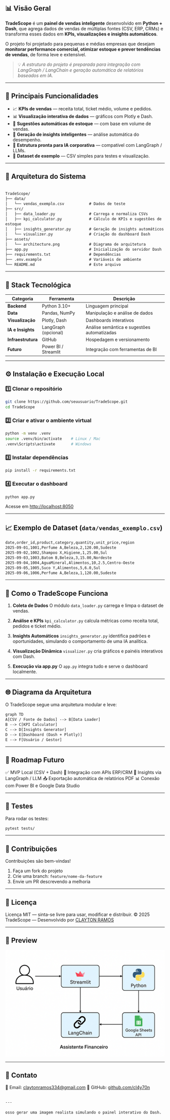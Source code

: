 ## 📊 Visão Geral

**TradeScope** é um **painel de vendas inteligente** desenvolvido em **Python + Dash**, que agrega dados de vendas de múltiplas fontes (CSV, ERP, CRMs) e transforma esses dados em **KPIs, visualizações e insights automáticos**.  

O projeto foi projetado para pequenas e médias empresas que desejam **monitorar performance comercial, otimizar estoque e prever tendências de vendas**, de forma leve e extensível.  

> 💡 *A estrutura do projeto é preparada para integração com LangGraph / LangChain e geração automática de relatórios baseados em IA.*

---

## 🚀 Principais Funcionalidades

- 📈 **KPIs de vendas** — receita total, ticket médio, volume e pedidos.  
- 📊 **Visualização interativa de dados** — gráficos com Plotly e Dash.  
- 🧮 **Sugestões automáticas de estoque** — com base em volume de vendas.  
- 💬 **Geração de insights inteligentes** — análise automática do desempenho.  
- 🔗 **Estrutura pronta para IA corporativa** — compatível com LangGraph / LLMs.  
- 💾 **Dataset de exemplo** — CSV simples para testes e visualização.  

---

## 🧱 Arquitetura do Sistema

```

TradeScope/
├── data/
│   └── vendas_exemplo.csv           # Dados de teste
├── src/
│   ├── data_loader.py               # Carrega e normaliza CSVs
│   ├── kpi_calculator.py            # Cálculo de KPIs e sugestões de estoque
│   ├── insights_generator.py        # Geração de insights automáticos
│   └── visualizer.py                # Criação do dashboard Dash
├── assets/
│   └── architecture.png             # Diagrama de arquitetura
├── app.py                           # Inicialização do servidor Dash
├── requirements.txt                 # Dependências
├── .env.example                     # Variáveis de ambiente
└── README.md                        # Este arquivo

````

---

## 🧩 Stack Tecnológica

| Categoria | Ferramenta | Descrição |
|------------|------------|-----------|
| **Backend** | Python 3.10+ | Linguagem principal |
| **Data** | Pandas, NumPy | Manipulação e análise de dados |
| **Visualização** | Plotly, Dash | Dashboards interativos |
| **IA e Insights** | LangGraph (opcional) | Análise semântica e sugestões automatizadas |
| **Infraestrutura** | GitHub | Hospedagem e versionamento |
| **Futuro** | Power BI / Streamlit | Integração com ferramentas de BI |

---

## ⚙️ Instalação e Execução Local

### 1️⃣ Clonar o repositório
```bash
git clone https://github.com/seuusuario/TradeScope.git
cd TradeScope
````

### 2️⃣ Criar e ativar o ambiente virtual

```bash
python -m venv .venv
source .venv/bin/activate    # Linux / Mac
.venv\Scripts\activate       # Windows
```

### 3️⃣ Instalar dependências

```bash
pip install -r requirements.txt
```

### 4️⃣ Executar o dashboard

```bash
python app.py
```

Acesse em [http://localhost:8050](http://localhost:8050)

---

## 📈 Exemplo de Dataset (`data/vendas_exemplo.csv`)

```csv
date,order_id,product,category,quantity,unit_price,region
2025-09-01,1001,Perfume A,Beleza,2,120.00,Sudeste
2025-09-02,1002,Shampoo X,Higiene,1,25.00,Sul
2025-09-03,1003,Batom B,Beleza,3,15.00,Nordeste
2025-09-04,1004,AguaMineral,Alimentos,10,2.5,Centro-Oeste
2025-09-05,1005,Suco Y,Alimentos,5,6.0,Sul
2025-09-06,1006,Perfume A,Beleza,1,120.00,Sudeste
```

---

## 🔮 Como o TradeScope Funciona

1. **Coleta de Dados**
   O módulo `data_loader.py` carrega e limpa o dataset de vendas.

2. **Análise e KPIs**
   `kpi_calculator.py` calcula métricas como receita total, pedidos e ticket médio.

3. **Insights Automáticos**
   `insights_generator.py` identifica padrões e oportunidades, simulando o comportamento de uma IA analítica.

4. **Visualização Dinâmica**
   `visualizer.py` cria gráficos e painéis interativos com Dash.

5. **Execução via app.py**
   O `app.py` integra tudo e serve o dashboard localmente.

---

## 🌐 Diagrama da Arquitetura

O TradeScope segue uma arquitetura modular e leve:

```mermaid
graph TD
A[CSV / Fonte de Dados] --> B[Data Loader]
B --> C[KPI Calculator]
C --> D[Insights Generator]
D --> E[Dashboard (Dash + Plotly)]
E --> F[Usuário / Gestor]
```

---

## 🧭 Roadmap Futuro

✅ MVP Local (CSV + Dash)
🔄 Integração com APIs ERP/CRM
🤖 Insights via LangGraph / LLM
📤 Exportação automática de relatórios PDF
📊 Conexão com Power BI e Google Data Studio

---

## 🧪 Testes

Para rodar os testes:

```bash
pytest tests/
```

---

## 🤝 Contribuições

Contribuições são bem-vindas!

1. Faça um fork do projeto
2. Crie uma branch: `feature/nome-da-feature`
3. Envie um PR descrevendo a melhoria

---

## 🧾 Licença

Licença MIT — sinta-se livre para usar, modificar e distribuir.
© 2025 TradeScope — Desenvolvido por [CLAYTON RAMOS](https://github.com/cl4y70n)

---

## 🌟 Preview

![Painel TradeScope](assets/architecture.png)

---

## 💬 Contato

📧 Email: [claytonramos334@gmail.com](claytonramos334@gmail.com)
🐙 GitHub: [github.com/cl4y70n](https://github.com/cl4y70n)

```

---

osso gerar uma imagem realista simulando o painel interativo do Dash.
```
